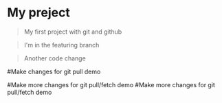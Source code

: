 # My preject

> My first project with git and github

> I'm in the featuring branch

> Another code change

#Make changes for git pull demo

#Make more changes for git pull/fetch demo
#Make more changes for git pull/fetch demo

